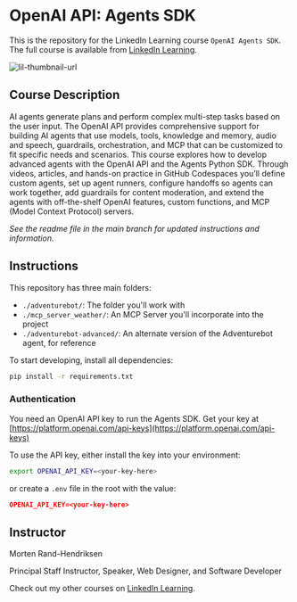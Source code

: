 # OpenAI API: Agents SDK

This is the repository for the LinkedIn Learning course `OpenAI Agents SDK`. The full course is available from [LinkedIn Learning][lil-course-url].

![lil-thumbnail-url]

## Course Description

AI agents generate plans and perform complex multi-step tasks based on the user input. The OpenAI API provides comprehensive support for building AI agents that use models, tools, knowledge and memory, audio and speech, guardrails, orchestration, and MCP that can be customized to fit specific needs and scenarios. This course explores how to develop advanced agents with the OpenAI API and the Agents Python SDK. Through videos, articles, and hands-on practice in GitHub Codespaces you’ll define custom agents, set up agent runners, configure handoffs so agents can work together, add guardrails for content moderation, and extend the agents with off-the-shelf OpenAI features, custom functions, and MCP (Model Context Protocol) servers.

_See the readme file in the main branch for updated instructions and information._

## Instructions

This repository has three main folders:

- `./adventurebot/`: The folder you'll work with
- `./mcp_server_weather/`: An MCP Server you'll incorporate into the project
- `./adventurebot-advanced/`: An alternate version of the Adventurebot agent, for reference

To start developing, install all dependencies:

```bash
pip install -r requirements.txt
```

### Authentication

You need an OpenAI API key to run the Agents SDK. Get your key at [https://platform.openai.com/api-keys](https://platform.openai.com/api-keys)

To use the API key, either install the key into your environment:

```bash
export OPENAI_API_KEY=<your-key-here>
```

or create a `.env` file in the root with the value:

```json
OPENAI_API_KEY=<your-key-here>
```

## Instructor

Morten Rand-Hendriksen

Principal Staff Instructor, Speaker, Web Designer, and Software Developer

Check out my other courses on [LinkedIn Learning](https://www.linkedin.com/learning/instructors/morten-rand-hendriksen?u=104).

[0]: # "Replace these placeholder URLs with actual course URLs"
[lil-course-url]: https://www.linkedin.com/learning/openai-api-agents
[lil-thumbnail-url]: https://media.licdn.com/dms/image/v2/D4D0DAQEU-kFfzkcqxQ/learning-public-crop_675_1200/B4DZZfMIffH4Ac-/0/1745353738505?e=2147483647&v=beta&t=c9Qm7OEErMfUXJci9vKF1IjJxW2DYlAO6JWg2JFDv30
